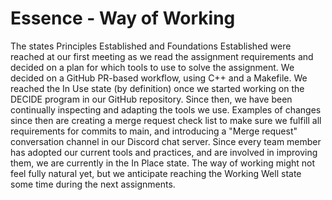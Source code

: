 # Essence - Way of Working

The states Principles Established and Foundations Established were reached at
our first meeting as we read the assignment requirements and decided on a plan
for which tools to use to solve the assignment. We decided on a GitHub PR-based
workflow, using C++ and a Makefile. We reached the In Use state (by definition)
once we started working on the DECIDE program in our GitHub repository. Since
then, we have been continually inspecting and adapting the tools we use.
Examples of changes since then are creating a merge request check list to make
sure we fulfill all requirements for commits to main, and introducing a "Merge
request" conversation channel in our Discord chat server. Since every team
member has adopted our current tools and practices, and are involved in
improving them, we are currently in the In Place state. The way of working
might not feel fully natural yet, but we anticipate reaching the Working Well
state some time during the next assignments.

